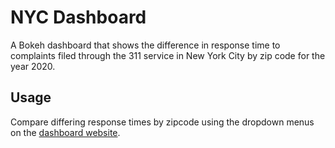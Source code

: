 # NYC Dashboard

A Bokeh dashboard that shows the difference in response time to complaints filed through the 311 service in New York City by zip code for the year 2020.

## Usage
Compare differing response times by zipcode using the dropdown menus on the [dashboard website](http://35.183.203.111:8080/nyc_dash?username=nyc&password=iheartnyc).
